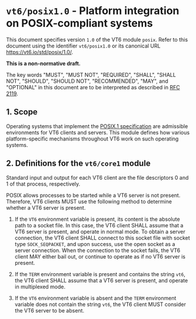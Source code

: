 <!-- draft -->
# `vt6/posix1.0` - Platform integration on POSIX-compliant systems

This document specifies version `1.0` of the VT6 module `posix`.
Refer to this document using the identifier `vt6/posix1.0` or its canonical URL <https://vt6.io/std/posix/1.0/>.

**This is a non-normative draft.**

The key words "MUST", "MUST NOT", "REQUIRED", "SHALL", "SHALL NOT", "SHOULD", "SHOULD NOT", "RECOMMENDED",  "MAY", and "OPTIONAL" in this document are to be interpreted as described in [RFC 2119](https://tools.ietf.org/html/rfc2119).

## 1. Scope

Operating systems that implement the [POSIX.1 specification](http://pubs.opengroup.org/onlinepubs/9699919799/) are admissible environments for VT6 clients and servers.
This module defines how various platform-specific mechanisms throughout VT6 work on such operating systems.

## 2. Definitions for the `vt6/core1` module

Standard input and output for each VT6 client are the file descriptors 0 and 1 of that process, respectively.

POSIX allows processes to be started while a VT6 server is not present.
Therefore, VT6 clients MUST use the following method to determine whether a VT6 server is present.

1. If the `VT6` environment variable is present, its content is the absolute path to a socket file.
   In this case, the VT6 client SHALL assume that a VT6 server is present, and operate in normal mode.
   To obtain a server connection, the VT6 client SHALL connect to this socket file with socket type `SOCK_SEQPACKET`, and upon success, use the open socket as a server connection.
   When the connection to the socket fails, the VT6 client MAY either bail out, or continue to operate as if no VT6 server is present.

2. If the `TERM` environment variable is present and contains the string `vt6`, the VT6 client SHALL assume that a VT6 server is present, and operate in multiplexed mode.

3. If the `VT6` environment variable is absent and the `TERM` environment variable does not contain the string `vt6`, the VT6 client MUST consider the VT6 server to be absent.
